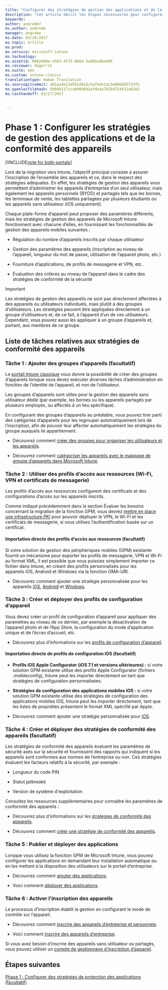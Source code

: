 ```yaml
---
title: "Configurer des stratégies de gestion des applications et de la conformité des appareils lors d’une migration Intune | Microsoft Docs"
description: "Cet article décrit les étapes nécessaires pour configurer des stratégies de gestion des applications et de la conformité des appareils lors d’une migration Intune."
keywords: 
author: andredm7
ms.author: andredm
manager: angrobe
ms.date: 03/24/2017
ms.topic: article
ms.prod: 
ms.service: microsoft-intune
ms.technology: 
ms.assetid: 0062d08e-e5b3-4f73-8b64-5ad95adbe945
ms.reviewer: dagerrit
ms.suite: ems
ms.custom: intune-classic
translationtype: Human Translation
ms.sourcegitcommit: ab5aa4e12d951d818c5afb4e1ac5e866b05733fb
ms.openlocfilehash: 5904b117ccab9046d2afde4a761b4724431a6302
ms.lasthandoff: 03/27/2017


---
```


# <a name="phase-1-configure-device-compliance-and-app-management-policies"></a>Phase 1 : Configurer les stratégies de gestion des applications et de la conformité des appareils

[!INCLUDE[note for both-portals](../includes/note-for-both-portals.md)]

Lors de la migration vers Intune, l’objectif principal consiste à assurer l’inscription de l’ensemble des appareils et ce, dans le respect des stratégies adéquates. En effet, les stratégies de gestion des appareils vous permettent d’administrer les appareils d’entreprise d’un seul utilisateur, mais également les appareils personnels (BYOD) et partagés tels que les bornes, les terminaux de vente, les tablettes partagées par plusieurs étudiants ou les appareils sans utilisateur (iOS uniquement).

Chaque plate-forme d’appareil peut proposer des paramètres différents, mais les stratégies de gestion des appareils de Microsoft Intune fonctionnent avec chacune d’elles, en fournissant les fonctionnalités de gestion des appareils mobiles suivantes :

-   Régulation du nombre d’appareils inscrits par chaque utilisateur

-   Gestion des paramètres des appareils (inscription au niveau de l’appareil, longueur du mot de passe, utilisation de l’appareil photo, etc.)

-   Fourniture d’applications, de profils de messagerie et VPN, etc.

-   Évaluation des critères au niveau de l’appareil dans le cadre des stratégies de conformité de la sécurité

> [!IMPORTANT]
> Les stratégies de gestion des appareils ne sont pas directement affectées à des appareils ou utilisateurs individuels, mais plutôt à des groupes d’utilisateurs. Les stratégies peuvent être appliquées directement à un groupe d’utilisateurs et, de ce fait, à l’appareil d’un de ces utilisateurs. Cependant, vous pouvez aussi les appliquer à un groupe d’appareils et, partant, aux membres de ce groupe.

## <a name="task-list-for-device-compliance-policies"></a>Liste de tâches relatives aux stratégies de conformité des appareils

### <a name="task-1-add-device-groups-optional"></a>Tâche 1 : Ajouter des groupes d’appareils (facultatif)

Le [portail Intune classique](https://manage.microsoft.com/) vous donne la possibilité de créer des groupes d’appareils lorsque vous devez exécuter diverses tâches d’administration en fonction de l’identité de l’appareil, et non de l’utilisateur.

Les groupes d’appareils sont utiles pour la gestion des appareils sans utilisateur dédié (par exemple, les bornes ou les appareils partagés par plusieurs employés, ou affectés à un lieu spécifique).

En configurant des groupes d’appareils au préalable, vous pouvez tirer parti des catégories d’appareils pour les regrouper automatiquement lors de l’inscription, afin de pouvoir leur affecter automatiquement les stratégies du groupe auxquels ils appartiennent.

-   Découvrez comment [créer des groupes pour organiser les utilisateurs et les appareils](https://docs.microsoft.com/intune/get-started/start-with-a-paid-subscription-to-microsoft-intune-step-5).

-   Découvrez comment [catégoriser les appareils avec le mappage de groupe d’appareils dans Microsoft Intune](https://docs.microsoft.com/intune/deploy-use/categorize-devices-with-device-group-mapping-in-microsoft-intune).

### <a name="task-2-use-resource-access-profiles-wi-fi-vpn-and-email-certificates"></a>Tâche 2 : Utiliser des profils d’accès aux ressources (Wi-Fi, VPN et certificats de messagerie)

Les profils d’accès aux ressources configurent des certificats et des configurations d’accès sur les appareils inscrits.

Comme indiqué précédemment dans la section Évaluer les besoins concernant la migration de la fonction GPM, vous devrez [mettre en place une infrastructure PKI](https://docs.microsoft.com/intune/deploy-use/secure-resource-access-with-certificate-profiles) pour pouvoir déployer le VPN, le Wi-Fi et les certificats de messagerie, si vous utilisez l’authentification basée sur un certificat.

#### <a name="direct-import-of-resource-access-profiles-optional"></a>Importation directe des profils d’accès aux ressources (facultatif)

Si votre solution de gestion des périphériques mobiles (GPM) existante fournit un mécanisme pour exporter les profils de messagerie, VPN et Wi-Fi au format XML, il est possible que vous puissiez simplement importer ce fichier dans Intune, en créant des profils personnalisés pour les appareils iOS, Android et Windows via la fonction OMA-URI.

-   Découvrez comment ajouter une stratégie personnalisée pour les appareils [iOS](https://docs.microsoft.com/intune/deploy-use/ios-policy-settings-in-microsoft-intune), [Android](https://docs.microsoft.com/intune/deploy-use/android-policy-settings-in-microsoft-intune) et [Windows](https://docs.microsoft.com/intune/deploy-use/windows-10-policy-settings-in-microsoft-intune).

### <a name="task-3-create-and-deploy-device-configuration-profiles"></a>Tâche 3 : Créer et déployer des profils de configuration d’appareil

Vous devez créer un profil de configuration d’appareil pour appliquer des paramètres au niveau de ce dernier, par exemple la désactivation de l’appareil photo et de l’App Store, la configuration du mode d’application unique et de l’écran d’accueil, etc.

- Découvrez plus d’informations sur les [profils de configuration d’appareil](https://docs.microsoft.com/intune-azure/configure-devices/how-to-create-device-profiles).

####  <a name="direct-import-of-ios-configuration-profiles-optional"></a>Importation directe de profils de configuration iOS (facultatif)

-   **Profils iOS Apple Configurator (iOS 7.1 et versions ultérieures) :** si votre solution GPM existante utilise des profils Apple Configurator (fichiers .mobileconfig), Intune peut les importer directement en tant que stratégies de configuration personnalisées.

-   **Stratégies de configuration des applications mobiles iOS :** si votre solution GPM existante utilise des stratégies de configuration des applications mobiles iOS, Intune peut les importer directement, tant que les listes de propriétés présentent le format XML spécifié par Apple.

- Découvrez comment ajouter une stratégie personnalisée pour [iOS](https://docs.microsoft.com/intune/deploy-use/ios-policy-settings-in-microsoft-intune#custom-policy-settings).

### <a name="task-4-create-and-deploy-device-compliance-policies-optional"></a>Tâche 4 : Créer et déployer des stratégies de conformité des appareils (facultatif)

Les stratégies de conformité des appareils évaluent les paramètres de sécurité axés sur la sécurité et fournissent des rapports qui indiquent si les appareils sont conformes aux normes de l’entreprise ou non. Ces stratégies évaluent les facteurs relatifs à la sécurité, par exemple :

-   Longueur du code PIN

-   Statut jailbreaké

-   Version de système d'exploitation

Consultez les ressources supplémentaires pour connaître les paramètres de conformité des appareils :

-   Découvrez plus d’informations sur les [stratégies de conformité des appareils](https://docs.microsoft.com/intune/deploy-use/introduction-to-device-compliance-policies-in-microsoft-intune).

-   Découvrez comment [créer une stratégie de conformité des appareils](https://docs.microsoft.com/intune/deploy-use/create-a-device-compliance-policy-in-microsoft-intune).

### <a name="task-5-publish-and-deploy-apps"></a>Tâche 5 : Publier et déployer des applications

Lorsque vous utilisez la fonction GPM de Microsoft Intune, vous pouvez configurer les applications en demandant leur installation automatique ou en les mettant à la disposition des utilisateurs sur le portail d’entreprise.

-   Découvrez comment [ajouter des applications](https://docs.microsoft.com/intune/deploy-use/add-apps).

-   Voici comment [déployer des applications](https://docs.microsoft.com/intune/deploy-use/deploy-apps).

### <a name="task-6-enable-device-enrollment"></a>Tâche 6 : Activer l’inscription des appareils

Le processus d’inscription établit la gestion en configurant le mode de contrôle sur l’appareil.

-   Découvrez comment [inscrire des appareils d’entreprise et personnels](https://docs.microsoft.com/intune/deploy-use/enroll-devices-in-microsoft-intune).

-   Voici comment [inscrire des appareils d’entreprise](https://docs.microsoft.com/intune/deploy-use/manage-corporate-owned-devices).

Si vous avez besoin d’inscrire des appareils sans utilisateur ou partagés, vous pouvez utiliser un [compte de gestionnaire d’inscription d’appareil](https://docs.microsoft.com/intune/deploy-use/enroll-corporate-owned-devices-with-the-device-enrollment-manager-in-microsoft-intune).

## <a name="next-steps"></a>Étapes suivantes 

[Phase 1 : Configurer des stratégies de protection des applications (facultatif)](https://docs.microsoft.com/intune/plan-design/migration-phase1-configure-app-protection-policies)


